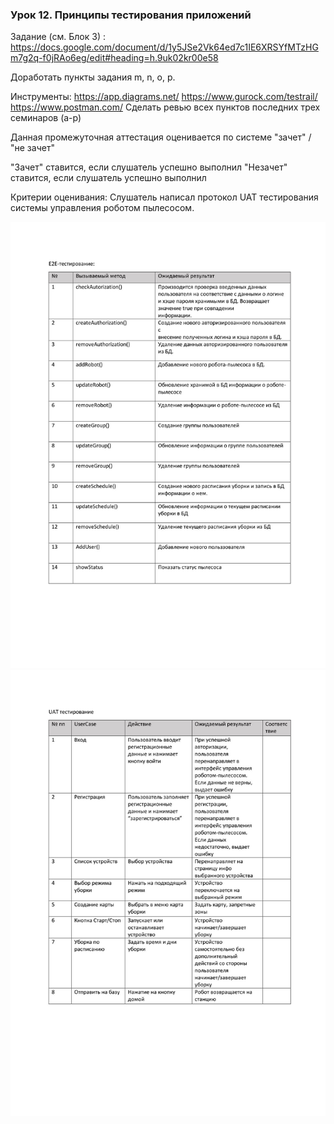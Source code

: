 ### Урок 12. Принципы тестирования приложений
Задание (см. Блок 3) : https://docs.google.com/document/d/1y5JSe2Vk64ed7c1IE6XRSYfMTzHGm7g2q-f0jRAo6eg/edit#heading=h.9uk02kr00e58

Доработать пункты задания m, n, o, p.

Инструменты:
https://app.diagrams.net/
https://www.gurock.com/testrail/
https://www.postman.com/
Сделать ревью всех пунктов последних трех семинаров (a-p)

Данная промежуточная аттестация оценивается по системе "зачет" / "не зачет"

"Зачет" ставится, если слушатель успешно выполнил
"Незачет" ставится, если слушатель успешно выполнил

Критерии оценивания:
Слушатель написал протокол UAT тестирования системы управления роботом пылесосом.

![Дз](HW12_1-1.png)
![Дз](HW12_1-2.png)